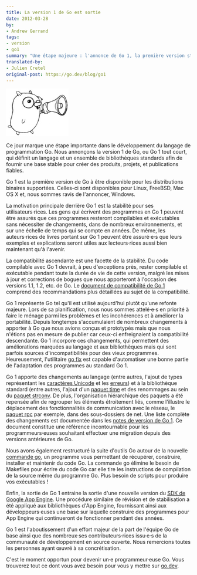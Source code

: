 ```yaml
---
title: La version 1 de Go est sortie
date: 2012-03-28
by:
- Andrew Gerrand
tags:
- version
- go1
summary: "Une étape majeure : l'annonce de Go 1, la première version stable de Go."
translated-by:
- Julien Cretel
original-post: https://go.dev/blog/go1
---
```



![un dessin du Gopher parlant dans un mégaphone](go1/gophermega.jpg)

Ce jour marque une étape importante dans le développement du langage de
programmation Go.
Nous annonçons la version 1 de Go, ou Go 1 tout court,
qui définit un langage et un ensemble de bibliothèques standards
afin de fournir une base stable pour créer des produits, projets,
et publications fiables.

Go 1 est la première version de Go à être disponible pour les
distributions binaires supportées.
Celles-ci sont disponibles pour Linux, FreeBSD, Mac OS X et,
nous sommes ravis de l'annoncer, Windows.

La motivation principale derrière Go 1 est la stabilité pour ses
utilisateurs·rices.
Les gens qui écrivent des programmes en Go 1 peuvent être assurés que ces
programmes resteront compilables et exécutables sans nécessiter de changements,
dans de nombreux environnements, et sur une échelle de temps qui se compte en
années.
De même, les auteurs·rices de livres portant sur Go 1 peuvent être assuré·e·s
que leurs exemples et explications seront utiles aux lecteurs·rices aussi bien
maintenant qu'à l'avenir.

La compatibilité ascendante est une facette de la stabilité.
Du code compilable avec Go 1 devrait, à peu d'exceptions près,
rester compilable et exécutable pendant toute la durée de vie de cette version,
malgré les mises à jour et corrections de bogues que nous apporteront à
l'occasion des versions 1.1, 1.2, etc. de Go.
Le [document de compatibilité de Go 1](https://go.dev/doc/go1compat) comprend
des recommandations plus détaillées au sujet de la compatibilité.

Go 1 représente Go tel qu'il est utilisé aujourd'hui
plutôt qu'une refonte majeure.
Lors de sa planification, nous nous sommes attelé·e·s en priorité à faire le
ménage parmi les problèmes et les incohérences et à améliorer la portabilité.
Depuis longtemps s'accumulaient de nombreux changements à apporter à Go
que nous avions conçus et prototypés mais que nous n'étions pas en mesure de
publier car ceux-ci enfreignaient la compatibilité descendante.
Go 1 incorpore ces changements, qui permettent des améliorations marquées
au langage et aux bibliothèques mais qui sont parfois sources
d'incompatibilités pour des vieux programmes.
Heureusement, l'utilitaire
[go fix](https://pkg.go.dev/cmd/go#hdr-Update_packages_to_use_new_APIs)
est capable d'automatiser une bonne partie de l'adaptation des programmes au
standard Go 1.

Go 1 apporte des changements au langage (entre autres, l'ajout de types
représentant les [caractères Unicode](https://go.dev/doc/go1#rune) et les
[erreurs](https://go.dev/doc/go1#errors)) et à la bibliothèque standard
(entre autres, l'ajout d'un [paquet time](https://go.dev/doc/go1#time) et des
renommages au sein du [paquet strconv](https://go.dev/doc/go1#strconv).
De plus, l'organisation hiérarchique des paquets a été repensée afin de
regrouper les éléments étroitement liés, comme l'illustre le déplacement des
fonctionnalités de communication avec le réseau, le
[paquet rpc](https://pkg.go.dev/net/rpc) par exemple,
dans des sous-dossiers de net.
Une liste complète des changements est documentée dans les
[notes de version de Go 1](https://go.dev/doc/go1).
Ce document constitue une référence incontournable pour les programmeurs·euses
souhaitant effectuer une migration depuis des versions antérieures de Go.

Nous avons également restructuré la suite d'outils Go autour de la nouvelle
[commande go](https://go.dev/doc/go1#cmd_go), un programme vous permettant de
récupérer, construire, installer et maintenir du code Go.
La commande go élimine le besoin de Makefiles pour écrire du code Go car elle
tire les instructions de compilation de la source même du programme Go.
Plus besoin de scripts pour produire vos exécutables !

Enfin, la sortie de Go 1 entraine la sortie d'une nouvelle version du
[SDK de Google App Engine](https://cloud.google.com/appengine/docs/go/).
Une procédure similaire de révision et de stabilisation a été appliqué aux
bibliothèques d'App Engine, fournissant ainsi aux développeurs·euses une base
sur laquelle construire des programmes pour App Engine qui continueront de
fonctionner pendant des années.

Go 1 est l'aboutissement d'un effort majeur de la part de l'équipe Go de base
ainsi que des nombreux·ses contributeurs·rices issu·e·s de la communauté de
développement en source ouverte.
Nous remercions toutes les personnes ayant œuvré à sa concrétisation.

C'est le moment opportun pour devenir un·e programmeur·euse Go.
Vous trouverez tout ce dont vous avez besoin pour vous y mettre sur
[go.dev](https://go.dev).

